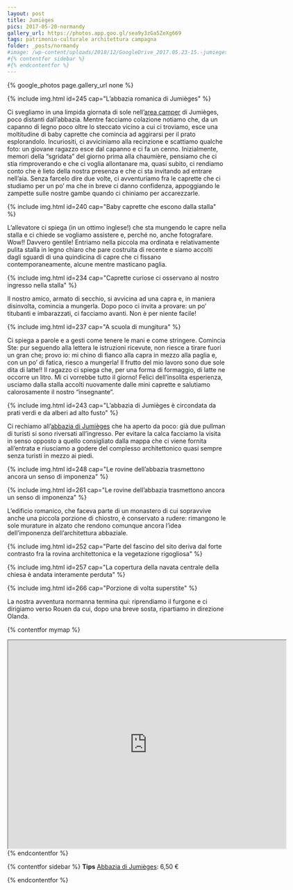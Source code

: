 ```yaml
---
layout: post
title: Jumièges
pics: 2017-05-20-normandy
gallery_url: https://photos.app.goo.gl/sea9y3zGa5ZeXg669
tags: patrimonio-culturale architettura campagna
folder: _posts/normandy
#image: /wp-content/uploads/2018/12/GoogleDrive_2017.05.23-15.-jumieges.jpg
#{% contentfor sidebar %}
#{% endcontentfor %}
---
```


{% google_photos page.gallery_url none %}

{% include img.html id=245 cap="L’abbazia romanica di Jumièges" %}

Ci svegliamo in una limpida giornata di sole nell’[area camper](https://www.furgovw.org/index.php?topic=318091.msg4273854#msg4273854) di Jumièges, poco distanti dall’abbazia. Mentre facciamo colazione notiamo che, da un capanno di legno poco oltre lo steccato vicino a cui ci troviamo, esce una moltitudine di baby caprette che comincia ad aggirarsi per il prato esplorandolo. Incuriositi, ci avviciniamo alla recinzione e scattiamo qualche foto: un giovane ragazzo esce dal capanno e ci fa un cenno. Inizialmente, memori della “sgridata” del giorno prima alla chaumière, pensiamo che ci stia rimproverando e che ci voglia allontanare ma, quasi subito, ci rendiamo conto che è lieto della nostra presenza e che ci sta invitando ad entrare nell’aia. Senza farcelo dire due volte, ci avventuriamo fra le caprette che ci studiamo per un po’ ma che in breve ci danno confidenza, appoggiando le zampette sulle nostre gambe quando ci chiniamo per accarezzarle.

{% include img.html id=240 cap="Baby caprette che escono dalla stalla" %}

L’allevatore ci spiega (in un ottimo inglese!) che sta mungendo le capre nella stalla e ci chiede se vogliamo assistere e, perché no, anche fotografare. Wow!! Davvero gentile! Entriamo nella piccola ma ordinata e relativamente pulita stalla in legno chiaro che pare costruita di recente e siamo accolti dagli sguardi di una quindicina di capre che ci fissano contemporaneamente, alcune mentre masticano paglia.

{% include img.html id=234 cap="Caprette curiose ci osservano al nostro ingresso nella stalla" %}

Il nostro amico, armato di secchio, si avvicina ad una capra e, in maniera disinvolta, comincia a mungerla. Dopo poco ci invita a provare: un po’ titubanti e imbarazzati, ci facciamo avanti. Non è per niente facile!

{% include img.html id=237 cap="A scuola di mungitura" %}

Ci spiega a parole e a gesti come tenere le mani e come stringere. Comincia Ste: pur seguendo alla lettera le istruzioni ricevute, non riesce a tirare fuori un gran che; provo io: mi chino di fianco alla capra in mezzo alla paglia e, con un po’ di fatica, riesco a mungerla! Il frutto del mio lavoro sono due sole dita di latte!! Il ragazzo ci spiega che, per una forma di formaggio, di latte ne occorre un litro. Mi ci vorrebbe tutto il giorno! Felici dell’insolita esperienza, usciamo dalla stalla accolti nuovamente dalle mini caprette e salutiamo calorosamente il nostro “insegnante”.

{% include img.html id=243 cap="L’abbazia di Jumièges è circondata da prati verdi e da alberi ad alto fusto" %}

Ci rechiamo all’[abbazia di Jumièges](http://www.abbayedejumieges.fr/en/home-2/) che ha aperto da poco: già due pullman di turisti si sono riversati all’ingresso. Per evitare la calca facciamo la visita in senso opposto a quello consigliato dalla mappa che ci viene fornita all’entrata e riusciamo a godere del complesso architettonico quasi sempre senza turisti in mezzo ai piedi.

{% include img.html id=248 cap="Le rovine dell’abbazia trasmettono ancora un senso di imponenza" %}

{% include img.html id=261 cap="Le rovine dell’abbazia trasmettono ancora un senso di imponenza" %}

L’edificio romanico, che faceva parte di un monastero di cui sopravvive anche una piccola porzione di chiostro, è conservato a rudere: rimangono le sole murature in alzato che rendono comunque ancora l’idea dell’imponenza dell’architettura abbaziale.

{% include img.html id=252 cap="Parte del fascino del sito deriva dal forte contrasto fra la rovina architettonica e la vegetazione rigogliosa" %}

{% include img.html id=257 cap="La copertura della navata centrale della chiesa è andata interamente perduta" %}

{% include img.html id=266 cap="Porzione di volta superstite" %}

La nostra avventura normanna termina qui: riprendiamo il furgone e ci dirigiamo verso Rouen da cui, dopo una breve sosta, ripartiamo in direzione Olanda.

{% contentfor mymap %}
<iframe src="https://www.google.com/maps/d/embed?mid=1Q-DHgh4J29Y32qxQTGuHQ-8JapQ&ehbc=2E312F" width="640" height="480"></iframe>
{% endcontentfor %}

{% contentfor sidebar %}
**Tips**
[Abbazia di Jumièges](http://www.abbayedejumieges.fr/en/home-2/): 6,50 €

{% endcontentfor %}